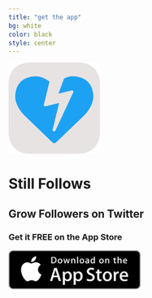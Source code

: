 ```yaml
---
title: "get the app"
bg: white
color: black
style: center
---
```


<img src="/img/Icon-Rounded-512.png" width="180" />

# Still Follows

## Grow Followers on Twitter

### Get it **FREE** on the App Store

<a href="{{ site.appstore_link }}"><img src="img/Download_on_the_App_Store_Badge_US-UK_135x40.svg" width="260"></a>